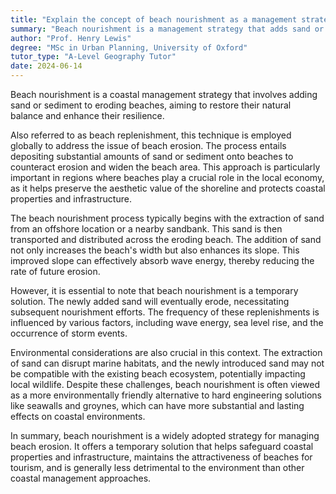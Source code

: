 ```yaml
---
title: "Explain the concept of beach nourishment as a management strategy"
summary: "Beach nourishment is a management strategy that adds sand or sediment to eroding beaches, aiming to restore their natural balance and combat erosion."
author: "Prof. Henry Lewis"
degree: "MSc in Urban Planning, University of Oxford"
tutor_type: "A-Level Geography Tutor"
date: 2024-06-14
---
```


Beach nourishment is a coastal management strategy that involves adding sand or sediment to eroding beaches, aiming to restore their natural balance and enhance their resilience.

Also referred to as beach replenishment, this technique is employed globally to address the issue of beach erosion. The process entails depositing substantial amounts of sand or sediment onto beaches to counteract erosion and widen the beach area. This approach is particularly important in regions where beaches play a crucial role in the local economy, as it helps preserve the aesthetic value of the shoreline and protects coastal properties and infrastructure.

The beach nourishment process typically begins with the extraction of sand from an offshore location or a nearby sandbank. This sand is then transported and distributed across the eroding beach. The addition of sand not only increases the beach's width but also enhances its slope. This improved slope can effectively absorb wave energy, thereby reducing the rate of future erosion.

However, it is essential to note that beach nourishment is a temporary solution. The newly added sand will eventually erode, necessitating subsequent nourishment efforts. The frequency of these replenishments is influenced by various factors, including wave energy, sea level rise, and the occurrence of storm events.

Environmental considerations are also crucial in this context. The extraction of sand can disrupt marine habitats, and the newly introduced sand may not be compatible with the existing beach ecosystem, potentially impacting local wildlife. Despite these challenges, beach nourishment is often viewed as a more environmentally friendly alternative to hard engineering solutions like seawalls and groynes, which can have more substantial and lasting effects on coastal environments.

In summary, beach nourishment is a widely adopted strategy for managing beach erosion. It offers a temporary solution that helps safeguard coastal properties and infrastructure, maintains the attractiveness of beaches for tourism, and is generally less detrimental to the environment than other coastal management approaches.
    